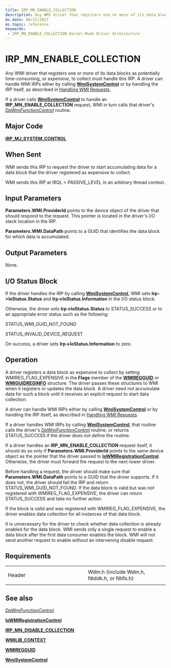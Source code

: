 ```yaml
---
title: IRP_MN_ENABLE_COLLECTION
description: Any WMI driver that registers one or more of its data blocks as potentially time-consuming, or expensive, to collect must handle this IRP.
ms.date: 08/12/2017
ms.topic: reference
keywords:
 - IRP_MN_ENABLE_COLLECTION Kernel-Mode Driver Architecture
---
```


# IRP\_MN\_ENABLE\_COLLECTION


Any WMI driver that registers one or more of its data blocks as potentially time-consuming, or *expensive*, to collect must handle this IRP. A driver can handle WMI IRPs either by calling [**WmiSystemControl**](/windows-hardware/drivers/ddi/wmilib/nf-wmilib-wmisystemcontrol) or by handling the IRP itself, as described in [Handling WMI Requests](./handling-wmi-requests.md).

If a driver calls [**WmiSystemControl**](/windows-hardware/drivers/ddi/wmilib/nf-wmilib-wmisystemcontrol) to handle an **IRP\_MN\_ENABLE\_COLLECTION** request, WMI in turn calls that driver's [*DpWmiFunctionControl*](/windows-hardware/drivers/ddi/wmilib/nc-wmilib-wmi_function_control_callback) routine.

## Major Code

[**IRP\_MJ\_SYSTEM\_CONTROL**](irp-mj-system-control.md)

## When Sent

WMI sends this IRP to request the driver to start accumulating data for a data block that the driver registered as expensive to collect.

WMI sends this IRP at IRQL = PASSIVE\_LEVEL in an arbitrary thread context.

## Input Parameters


**Parameters.WMI.ProviderId** points to the device object of the driver that should respond to the request. This pointer is located in the driver's I/O stack location in the IRP.

**Parameters.WMI.DataPath** points to a GUID that identifies the data block for which data is accumulated.

## Output Parameters


None.

## I/O Status Block


If the driver handles the IRP by calling [**WmiSystemControl**](/windows-hardware/drivers/ddi/wmilib/nf-wmilib-wmisystemcontrol), WMI sets **Irp-&gt;IoStatus.Status** and **Irp-&gt;IoStatus.Information** in the I/O status block.

Otherwise, the driver sets **Irp-&gt;IoStatus.Status** to STATUS\_SUCCESS or to an appropriate error status such as the following:

STATUS\_WMI\_GUID\_NOT\_FOUND

STATUS\_INVALID\_DEVICE\_REQUEST

On success, a driver sets **Irp-&gt;IoStatus.Information** to zero.

## Operation

A driver registers a data block as expensive to collect by setting WMIREG\_FLAG\_EXPENSIVE in the **Flags** member of the [**WMIREGGUID**](/windows-hardware/drivers/ddi/wmistr/ns-wmistr-wmiregguidw) or [**WMIGUIDREGINFO**](/windows-hardware/drivers/ddi/wmilib/ns-wmilib-_wmiguidreginfo) structure. The driver passes these structures to WMI when it registers or updates the data block. A driver need not accumulate data for such a block until it receives an explicit request to start data collection.

A driver can handle WMI IRPs either by calling [**WmiSystemControl**](/windows-hardware/drivers/ddi/wmilib/nf-wmilib-wmisystemcontrol) or by handling the IRP itself, as described in [Handling WMI Requests](./handling-wmi-requests.md).

If a driver handles WMI IRPs by calling [**WmiSystemControl**](/windows-hardware/drivers/ddi/wmilib/nf-wmilib-wmisystemcontrol), that routine calls the driver's [*DpWmiFunctionControl*](/windows-hardware/drivers/ddi/wmilib/nc-wmilib-wmi_function_control_callback) routine, or returns STATUS\_SUCCESS if the driver does not define the routine.

If a driver handles an **IRP\_MN\_ENABLE\_COLLECTION** request itself, it should do so only if **Parameters.WMI.ProviderId** points to the same device object as the pointer that the driver passed to [**IoWMIRegistrationControl**](/windows-hardware/drivers/ddi/wdm/nf-wdm-iowmiregistrationcontrol). Otherwise, the driver must forward the request to the next-lower driver.

Before handling a request, the driver should make sure that **Parameters.WMI.DataPath** points to a GUID that the driver supports. If it does not, the driver should fail the IRP and return STATUS\_WMI\_GUID\_NOT\_FOUND. If the data block is valid but was not registered with WMIREG\_FLAG\_EXPENSIVE, the driver can return STATUS\_SUCCESS and take no further action.

If the block is valid and was registered with WMIREG\_FLAG\_EXPENSIVE, the driver enables data collection for all instances of that data block.

It is unnecessary for the driver to check whether data collection is already enabled for the data block. WMI sends only a single request to enable a data block after the first data consumer enables the block. WMI will not send another request to enable without an intervening disable request.

## Requirements

<table>
<colgroup>
<col width="50%" />
<col width="50%" />
</colgroup>
<tbody>
<tr class="odd">
<td><p>Header</p></td>
<td>Wdm.h (include Wdm.h, Ntddk.h, or Ntifs.h)</td>
</tr>
</tbody>
</table>

## See also


[*DpWmiFunctionControl*](/windows-hardware/drivers/ddi/wmilib/nc-wmilib-wmi_function_control_callback)

[**IoWMIRegistrationControl**](/windows-hardware/drivers/ddi/wdm/nf-wdm-iowmiregistrationcontrol)

[**IRP\_MN\_DISABLE\_COLLECTION**](irp-mn-disable-collection.md)

[**WMILIB\_CONTEXT**](/windows-hardware/drivers/ddi/wmilib/ns-wmilib-_wmilib_context)

[**WMIREGGUID**](/windows-hardware/drivers/ddi/wmistr/ns-wmistr-wmiregguidw)

[**WmiSystemControl**](/windows-hardware/drivers/ddi/wmilib/nf-wmilib-wmisystemcontrol)

 

